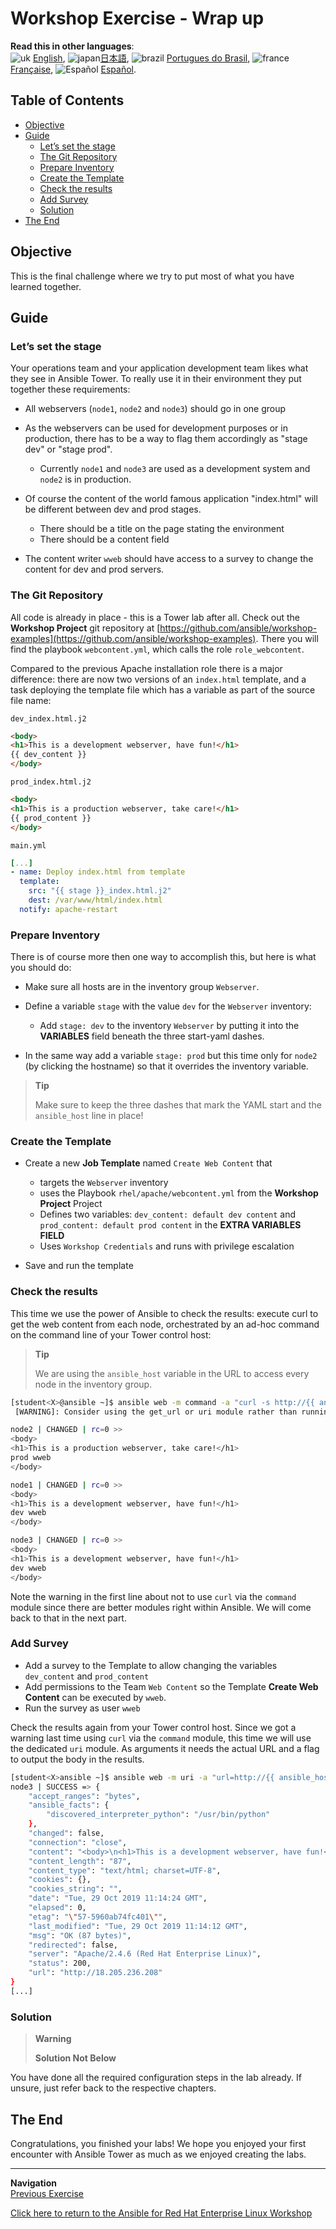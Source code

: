 # Workshop Exercise - Wrap up

**Read this in other languages**:
<br>![uk](../../images/uk.png) [English](README.md),  ![japan](../../images/japan.png)[日本語](README.ja.md), ![brazil](../../images/brazil.png) [Portugues do Brasil](README.pt-br.md), ![france](../../images/fr.png) [Française](README.fr.md), ![Español](../../images/col.png) [Español](README.es.md).

## Table of Contents

* [Objective](#objective)
* [Guide](#guide)
  * [Let’s set the stage](#lets-set-the-stage)
  * [The Git Repository](#the-git-repository)
  * [Prepare Inventory](#prepare-inventory)
  * [Create the Template](#create-the-template)
  * [Check the results](#check-the-results)
  * [Add Survey](#add-survey)
  * [Solution](#solution)
* [The End](#the-end)

## Objective

This is the final challenge where we try to put most of what you have learned together.

## Guide

### Let’s set the stage

Your operations team and your application development team likes what they see in Ansible Tower. To really use it in their environment they put together these requirements:

* All webservers (`node1`, `node2` and `node3`) should go in one group

* As the webservers can be used for development purposes or in production, there has to be a way to flag them accordingly as "stage dev" or "stage prod".

  * Currently `node1` and `node3` are used as a development system and `node2` is in production.

* Of course the content of the world famous application "index.html" will be different between dev and prod stages.

  * There should be a title on the page stating the environment
  * There should be a content field

* The content writer `wweb` should have access to a survey to change the content for dev and prod servers.

### The Git Repository

All code is already in place - this is a Tower lab after all. Check out the **Workshop Project** git repository at [https://github.com/ansible/workshop-examples](https://github.com/ansible/workshop-examples). There you will find the playbook `webcontent.yml`, which calls the role `role_webcontent`.

Compared to the previous Apache installation role there is a major difference: there are now two versions of an `index.html` template, and a task deploying the template file which has a variable as part of the source file name:

`dev_index.html.j2`

<!-- {% raw %} -->

```html
<body>
<h1>This is a development webserver, have fun!</h1>
{{ dev_content }}
</body>
```

<!-- {% endraw %} -->

`prod_index.html.j2`

<!-- {% raw %} -->

```html
<body>
<h1>This is a production webserver, take care!</h1>
{{ prod_content }}
</body>
```

<!-- {% endraw %} -->

`main.yml`

<!-- {% raw %} -->

```yaml
[...]
- name: Deploy index.html from template
  template:
    src: "{{ stage }}_index.html.j2"
    dest: /var/www/html/index.html
  notify: apache-restart
```

<!-- {% endraw %} -->

### Prepare Inventory

There is of course more then one way to accomplish this, but here is what you should do:

* Make sure all hosts are in the inventory group `Webserver`.
* Define a variable `stage` with the value `dev` for the `Webserver` inventory:

  * Add `stage: dev` to the inventory `Webserver` by putting it into the **VARIABLES** field beneath the three start-yaml dashes.

* In the same way add a variable `stage: prod` but this time only for `node2` (by clicking the hostname) so that it overrides the inventory variable.

> **Tip**
>
> Make sure to keep the three dashes that mark the YAML start and the `ansible_host` line in place\!

### Create the Template

* Create a new **Job Template** named `Create Web Content` that

  * targets the `Webserver` inventory
  * uses the Playbook `rhel/apache/webcontent.yml` from the **Workshop Project** Project
  * Defines two variables: `dev_content: default dev content` and `prod_content: default prod content` in the **EXTRA VARIABLES FIELD**
  * Uses `Workshop Credentials` and runs with privilege escalation

* Save and run the template

### Check the results

This time we use the power of Ansible to check the results: execute curl to get the web content from each node, orchestrated by an ad-hoc command on the command line of your Tower control host:

> **Tip**
>
> We are using the `ansible_host` variable in the URL to access every node in the inventory group.

<!-- {% raw %} -->

```bash
[student<X>@ansible ~]$ ansible web -m command -a "curl -s http://{{ ansible_host }}"
 [WARNING]: Consider using the get_url or uri module rather than running 'curl'.  If you need to use command because get_url or uri is insufficient you can add 'warn: false' to this command task or set 'command_warnings=False' in ansible.cfg to get rid of this message.

node2 | CHANGED | rc=0 >>
<body>
<h1>This is a production webserver, take care!</h1>
prod wweb
</body>

node1 | CHANGED | rc=0 >>
<body>
<h1>This is a development webserver, have fun!</h1>
dev wweb
</body>

node3 | CHANGED | rc=0 >>
<body>
<h1>This is a development webserver, have fun!</h1>
dev wweb
</body>
```

<!-- {% endraw %} -->

Note the warning in the first line about not to use `curl` via the `command` module since there are better modules right within Ansible. We will come back to that in the next part.

### Add Survey

* Add a survey to the Template to allow changing the variables `dev_content` and `prod_content`
* Add permissions to the Team `Web Content` so the Template **Create Web Content** can be executed by `wweb`.
* Run the survey as user `wweb`

Check the results again from your Tower control host. Since we got a warning last time using `curl` via the `command` module, this time we will use the dedicated `uri` module. As arguments it needs the actual URL and a flag to output the body in the results.

<!-- {% raw %} -->

```bash
[student<X>ansible ~]$ ansible web -m uri -a "url=http://{{ ansible_host }}/ return_content=yes"
node3 | SUCCESS => {
    "accept_ranges": "bytes",
    "ansible_facts": {
        "discovered_interpreter_python": "/usr/bin/python"
    },
    "changed": false,
    "connection": "close",
    "content": "<body>\n<h1>This is a development webserver, have fun!</h1>\nwerners dev content\n</body>\n",
    "content_length": "87",
    "content_type": "text/html; charset=UTF-8",
    "cookies": {},
    "cookies_string": "",
    "date": "Tue, 29 Oct 2019 11:14:24 GMT",
    "elapsed": 0,
    "etag": "\"57-5960ab74fc401\"",
    "last_modified": "Tue, 29 Oct 2019 11:14:12 GMT",
    "msg": "OK (87 bytes)",
    "redirected": false,
    "server": "Apache/2.4.6 (Red Hat Enterprise Linux)",
    "status": 200,
    "url": "http://18.205.236.208"
}
[...]
```

<!-- {% endraw %} -->

### Solution

> **Warning**
>
> **Solution Not Below**

You have done all the required configuration steps in the lab already. If unsure, just refer back to the respective chapters.

## The End

Congratulations, you finished your labs\! We hope you enjoyed your first encounter with Ansible Tower as much as we enjoyed creating the labs.

----
**Navigation**
<br>
[Previous Exercise](../2.6-workflows)

[Click here to return to the Ansible for Red Hat Enterprise Linux Workshop](../README.md#section-2---ansible-tower-exercises)
